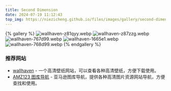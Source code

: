 ```yaml
---
title: Second Dimension
date: 2024-07-19 11:12:43
top_img: https://niezicheng.github.io/files/images/gallery/second-dimension/wallhaven-z81qyy.webp
---
```


{% gallery %}
![wallhaven-z81qyy.webp](https://niezicheng.github.io/files/images/gallery/second-dimension/wallhaven-z81qyy.webp)
![wallhaven-z87zzg.webp](https://niezicheng.github.io/files/images/gallery/second-dimension/wallhaven-z87zzg.webp)
![wallhaven-767d99.webp](https://niezicheng.github.io/files/images/gallery/second-dimension/wallhaven-767d99.webp)
![wallhaven-1665e1.webp](https://niezicheng.github.io/files/images/gallery/second-dimension/wallhaven-1665e1.webp)
![wallhaven-768d99.webp](https://niezicheng.github.io/files/images/gallery/second-dimension/wallhaven-768d99.webp)
{% endgallery %}

### 推荐网站

- [wallhaven](https://wallhaven.cc/) - 一个高清壁纸网站，可以查看各种高清壁纸，方便下载使用。
- [AMZ123 图库导航](https://www.amz123.com/tuku) - 亚马逊图库导航，提供各种高清图片资源网站导航，方便查找和使用。
